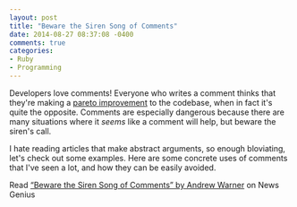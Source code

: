```yaml
---
layout: post
title: "Beware the Siren Song of Comments"
date: 2014-08-27 08:37:08 -0400
comments: true
categories:
- Ruby
- Programming
---
```


<div id='rg_embed_link_521365' class='rg_embed_link'>

Developers love comments! Everyone who writes a comment thinks that they're making a <a href="http://en.wikipedia.org/wiki/Pareto_efficiency">pareto improvement</a> to the codebase, when in fact it's quite the opposite. Comments are especially dangerous because there are many situations where it <i>seems</i> like a comment will help, but beware the siren's call.

I hate reading articles that make abstract arguments, so enough bloviating, let's check out some examples. Here are some concrete uses of comments that I've seen a lot, and how they can be easily avoided.

<!-- more -->

Read <a href="http://tech.genius.com/Andrew-warner-beware-the-siren-song-of-comments-annotated">“Beware the Siren Song of Comments” by Andrew Warner</a> on News Genius

</div>

<script src='//tech.genius.com/songs/521365/embed.js?u=143768'></script>
